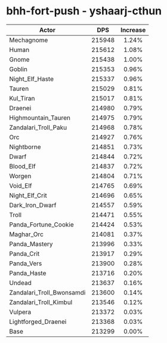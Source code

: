 # bhh-fort-push - yshaarj-cthun
| Actor | DPS | Increase |
|---|:---:|:---:|
|Mechagnome|215948|1.24%|
|Human|215612|1.08%|
|Gnome|215438|1.00%|
|Goblin|215353|0.96%|
|Night_Elf_Haste|215337|0.96%|
|Tauren|215029|0.81%|
|Kul_Tiran|215017|0.81%|
|Draenei|214980|0.79%|
|Highmountain_Tauren|214975|0.79%|
|Zandalari_Troll_Paku|214968|0.78%|
|Orc|214927|0.76%|
|Nightborne|214851|0.73%|
|Dwarf|214844|0.72%|
|Blood_Elf|214837|0.72%|
|Worgen|214804|0.71%|
|Void_Elf|214765|0.69%|
|Night_Elf_Crit|214696|0.65%|
|Dark_Iron_Dwarf|214557|0.59%|
|Troll|214471|0.55%|
|Panda_Fortune_Cookie|214424|0.53%|
|Maghar_Orc|214081|0.37%|
|Panda_Mastery|213996|0.33%|
|Panda_Crit|213917|0.29%|
|Panda_Vers|213900|0.28%|
|Panda_Haste|213716|0.20%|
|Undead|213637|0.16%|
|Zandalari_Troll_Bwonsamdi|213600|0.14%|
|Zandalari_Troll_Kimbul|213546|0.12%|
|Vulpera|213372|0.03%|
|Lightforged_Draenei|213368|0.03%|
|Base|213299|0.00%|
